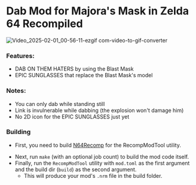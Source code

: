 # Dab Mod for Majora's Mask in Zelda 64 Recompiled
![Video_2025-02-01_00-56-11-ezgif com-video-to-gif-converter](https://github.com/user-attachments/assets/aa4b4dfc-2bac-4203-b319-7832d52307b6)

### Features:
- DAB ON THEM HATERS by using the Blast Mask
- EPIC SUNGLASSES that replace the Blast Mask's model

### Notes:
- You can only dab while standing still
- Link is invulnerable while dabbing (the explosion won't damage him)
- No 2D icon for the EPIC SUNGLASSES just yet

### Building
- First, you need to build [N64Recomp](https://github.com/N64Recomp/N64Recomp) for the RecompModTool utility.
* Next, run `make` (with an optional job count) to build the mod code itself.
* Finally, run the `RecompModTool` utility with `mod.toml` as the first argument and the build dir (`build`) as the second argument.
  * This will produce your mod's `.nrm` file in the build folder.
